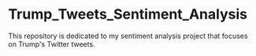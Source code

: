 # Trump_Tweets_Sentiment_Analysis
This repository is dedicated to my sentiment analysis project that focuses on Trump's Twitter tweets.
